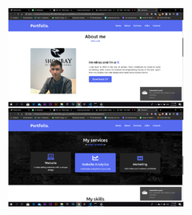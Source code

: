 <img src="web site images/2021-02-23 (1).png" width ="350">
<img src="web site images/2021-02-23 (2).png" width ="350">
